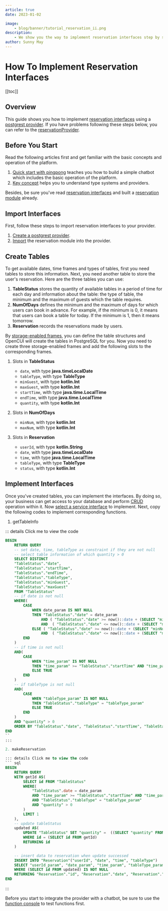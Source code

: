 ```yaml
---
article: true
date: 2023-01-02

image:
    - blog/banner/tutorial_reservation_ii.png
description:
    - We show you the way to implement reservation interfaces step by step
author: Sunny May
---
```


# How To Implement Reservation Interfaces

[[toc]]

## Overview
This guide shows you how to implement [reservation interfaces](./reservation-interfaces.md) using a [postgrest provider](../reference/providers/postgrest.md#overview). If you have problems following these steps below, you can refer to the [reservationProvider](https://build.opencui.io/org/622c8ff683536204fe062b55/agent/6373805420b0d2661d806193/service_schema).

## Before You Start
Read the following articles first and get familiar with the basic concepts and operation of the platform.
1. [Quick start with pingpong](../guide/pingpong.md) teaches you how to build a simple chatbot which includes the basic operation of the platform.
2. [Key concept](../guide/concepts.md) helps you to understand type systems and providers.

Besides, be sure you've read [reservation interfaces](./reservation-interfaces.md) and built a [reservation module](./reservation-interfaces.md#how-to-add) already.

## Import Interfaces
First, follow these steps to import reservation interfaces to your provider.
1. [Create a postgrest provider](../reference/providers/postgrest.md#create-postgrest-provider).
2. [Import](../reference/providers/postgrest.md#declare-service-interface) the reservation module into the provider.

## Create Tables
To get available dates, time frames and types of tables, first you need tables to store this information. Next, you need another table to store the user's reservation. Here are the three tables you can use:

1. **TableStatus** stores the quantity of available tables in a period of time for each day and information about the table: the type of table, the minimum and the maximum of guests which the table requires.
2. **NumOfDays** defines the minimum and the maximum of days for which users can book in advance. For example, if the minimum is 0, it means that users can book a table for today. If the minimum is 1, then it means tomorrow.
3. **Reservation** records the reservations made by users.


By [storage-enabled frames](../reference/providers/postgrest.md#create-database-tables), you can define the table structures and OpenCUI will create the tables in PostgreSQL for you. Now you need to create three storage-enabled frames and add the following slots to the corresponding frames.

1. Slots in **TableStatus**
    - `date`, with type **java.timeLocalDate**
    - `tableType`, with type **TableType**
    - `minGuest`, with type **kotlin.Int**
    - `maxGuest`, with type **kotlin.Int**
    - `startTime`, with type **java.time.LocalTime**
    - `endTime`, with type **java.time.LocalTime**
    - `quantity`, with type **kotlin.Int**

2. Slots in **NumOfDays**
    - `minNum`, with type **kotlin.Int**
    - `maxNum`, with type **kotlin.Int**

3. Slots in **Reservation**
    - `userId`, with type **kotlin.String**
    - `date`, with type **java.timeLocalDate**
    - `time`, with type **java.time.LocalTime**
    - `tableType`, with type **TableType**
    - `status`, with type **kotlin.Int**

## Implement Interfaces
Once you've created tables, you can implement the interfaces. By doing so, your business can get access to your database and perform [CRUD](https://en.wikipedia.org/wiki/Create,_read,_update_and_delete) operation within it. Now [select a service interface](../reference/providers/postgrest.md#provide-function-implementation) to implement. Next, copy the following codes to implement corresponding functions.

1. getTableInfo

::: details Click me to view the code
``` sql
BEGIN
    RETURN QUERY 
    -- set date, time, tableType as constraint if they are not null
    -- select table information of which quantity > 0
    SELECT DISTINCT 
    "TableStatus"."date", 
    "TableStatus"."startTime", 
    "TableStatus"."endTime",
    "TableStatus"."tableType",
    "TableStatus"."minGuest", 
    "TableStatus"."maxGuest"
    FROM "TableStatus" 
    -- if date is not null
    WHERE(
        CASE 
            WHEN date_param IS NOT NULL
            THEN "TableStatus"."date" = date_param
                AND ( "TableStatus"."date" >= now()::date + (SELECT "minNum" FROM "NumOfDays" )::Int )
                AND  ( "TableStatus"."date" <= now()::date + (SELECT "maxNum" FROM "NumOfDays" )::Int )
            ELSE ( "TableStatus"."date" >= now()::date + (SELECT "minNum" FROM "NumOfDays" )::Int )
                AND  ( "TableStatus"."date" <= now()::date + (SELECT "maxNum" FROM "NumOfDays" )::Int )
        END
    )
    -- if time is not null
    AND(
        CASE 
            WHEN "time_param" IS NOT NULL
            THEN "time_param" >= "TableStatus"."startTime" AND "time_param" <= "TableStatus"."endTime"
            ELSE TRUE
        END
    )
    -- if tableType is not null
    AND(
        CASE 
            WHEN "tableType_param" IS NOT NULL
            THEN "TableStatus"."tableType" = "tableType_param"
            ELSE TRUE
        END     
    )
    AND "quantity" > 0
    ORDER BY "TableStatus"."date", "TableStatus"."startTime", "TableStatus"."minGuest";
END
``
::: 

2. makeReservation

::: details Click me to view the code
``` sql
BEGIN
    RETURN QUERY 
    WITH getId AS(
        SELECT id FROM "TableStatus" 
        WHERE( 
            "TableStatus".date = date_param
            AND "time_param" >= "TableStatus"."startTime" AND "time_param" <= "TableStatus"."endTime"
            AND "TableStatus"."tableType" = "tableType_param"
            AND "quantity" > 0  
        )
        LIMIT 1
    ),
    -- update tableStatus
    updated AS(
        UPDATE "TableStatus" SET "quantity" =  ((SELECT "quantity" FROM "TableStatus" WHERE id = (SELECT * FROM getId)) - 1)
        WHERE id = (SELECT id FROM getId)
        RETURNING id
    )

    -- insert data to reservation when update successed
    INSERT INTO "Reservation"("userId", "date", "time", "tableType")
    SELECT "userId_param", "date_param", "time_param", "tableType_param"
    WHERE (SELECT id FROM updated) IS NOT NULL
    RETURNING "Reservation"."id", "Reservation"."date", "Reservation"."time", "Reservation"."tableType";
END
```
:::

Before you start to integrate the provider with a chatbot, be sure to use the [function console](../reference/providers/postgrest.md#function-console) to test functions first.
